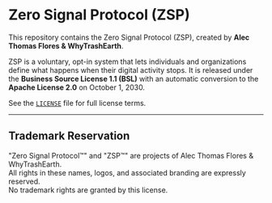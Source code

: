 # Zero Signal Protocol (ZSP)

This repository contains the Zero Signal Protocol (ZSP), created by **Alec Thomas Flores & WhyTrashEarth**.

ZSP is a voluntary, opt-in system that lets individuals and organizations define what happens when their digital activity stops. It is released under the **Business Source License 1.1 (BSL)** with an automatic conversion to the **Apache License 2.0** on October 1, 2030.

See the [`LICENSE`](./LICENSE) file for full license terms.

---

## Trademark Reservation

"Zero Signal Protocol™" and "ZSP™" are projects of Alec Thomas Flores & WhyTrashEarth.  
All rights in these names, logos, and associated branding are expressly reserved.  
No trademark rights are granted by this license.
